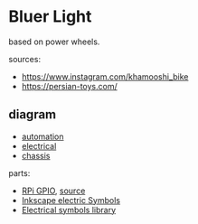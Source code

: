 # Bluer Light

based on power wheels.

sources:
- https://www.instagram.com/khamooshi_bike
- https://persian-toys.com/

## diagram

- [automation](../../diagrams/bluer-light/automation.svg)
- [electrical](../../diagrams/bluer-light/electrical.svg)
- [chassis](../../diagrams/bluer-light/chassis.svg)

parts:

- [RPi GPIO](../../diagrams/bluer-light/parts/1634657391RPI_GPIO_BOARD.svg), [source](https://freesvg.org/raspberry-pi-gpio-diagram)
- [Inkscape electric Symbols](https://github.com/upb-lea/Inkscape_electric_Symbols)
- [Electrical symbols library](https://commons.wikimedia.org/wiki/File:Electrical_symbols_library.svg)